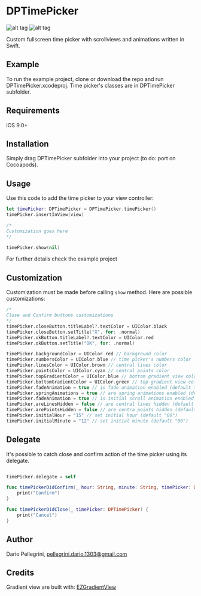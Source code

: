 # DPTimePicker

![alt tag](https://github.com/dariopellegrini/DPTimePicker/blob/master/DPTimePicker1.gif)
![alt tag](https://github.com/dariopellegrini/DPTimePicker/blob/master/DPTimePicker1.png)

Custom fullscreen time picker with scrollviews and animations written in Swift.

## Example

To run the example project, clone or download the repo and run DPTimePicker.xcodeproj. Time picker's classes are in DPTimePicker subfolder.

## Requirements
iOS 9.0+

## Installation

Simply drag DPTimePicker subfolder into your project (to do: port on Cocoapods).

## Usage

Use this code to add the time picker to your view controller:

```swift
let timePicker: DPTimePicker = DPTimePicker.timePicker()
timePicker.insertInView(view)

/*
Customization goes here
*/

timePicker.show(nil)
```
For further details check the example project

## Customization

Customization must be made before calling ``show`` method.
Here are possible customizations:

```swift
/*
Close and Confirm buttons customizations
*/
timePicker.closeButton.titleLabel?.textColor = UIColor.black
timePicker.closeButton.setTitle("X", for: .normal)
timePicker.okButton.titleLabel?.textColor = UIColor.red
timePicker.okButton.setTitle("OK", for: .normal)

timePicker.backgroundColor = UIColor.red // background color
timePicker.numbersColor = UIColor.blue // time picker's numbers color
timePicker.linesColor = UIColor.brown // central lines color
timePicker.pointsColor = UIColor.cyan // central points color
timePicker.topGradientColor = UIColor.blue // bottom gradient view color
timePicker.bottomGradientColor = UIColor.green // top gradient view color
timePicker.fadeAnimation = true // is fade animation enabled (default true)
timePicker.springAnimations = true // are spring animations enabled (default true)
timePicker.fadeAnimation = true // is initial scroll animation enabled
timePicker.areLinesHidden = false // are central lines hidden (default false)
timePicker.arePointsHidden = false // are centra points hidden (default false)
timePicker.initialHour = "15" // set initial hour (default "00")
timePicker.initialMinute = "12" // set initial minute (default "00")
```

## Delegate
It's possible to catch close and confirm action of the time picker using its delegate.
```swift

timePicker.delegate = self

func timePickerDidConfirm(_ hour: String, minute: String, timePicker: DPTimePicker) {
    print("Confirm")
}

func timePickerDidClose(_ timePicker: DPTimePicker) {
    print("Cancel")
}

```

## Author

Dario Pellegrini, pellegrini.dario.1303@gmail.com

## Credits

Gradient view are built with: [EZGradientView](https://github.com/shashankpali/EZYGradientView)

